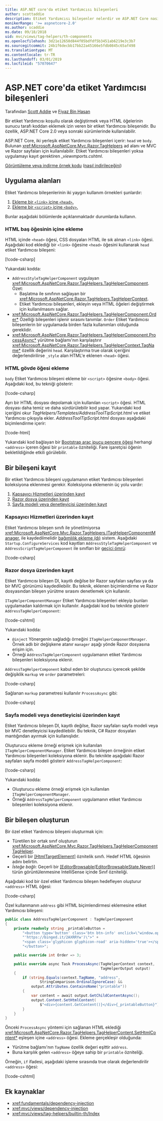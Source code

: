 ```yaml
---
title: ASP.NET core'da etiket Yardımcısı bileşenleri
author: scottaddie
description: Etiket Yardımcısı bileşenler nelerdir ve ASP.NET Core nasıl kullanacağınızı öğrenin.
monikerRange: '>= aspnetcore-2.0'
ms.author: scaddie
ms.date: 09/18/2018
uid: mvc/views/tag-helpers/th-components
ms.openlocfilehash: 3d21e12650d844f05bdfdf5b3451ab6219e3c3b7
ms.sourcegitcommit: 24b1f6decbb17bb22a45166e5fdb0845c65af498
ms.translationtype: MT
ms.contentlocale: tr-TR
ms.lasthandoff: 03/01/2019
ms.locfileid: "57070647"
---
```

# <a name="tag-helper-components-in-aspnet-core"></a>ASP.NET core'da etiket Yardımcısı bileşenleri

Tarafından [Scott Addie](https://twitter.com/Scott_Addie) ve [Fiyaz Bin Hasan](https://github.com/fiyazbinhasan)

Bir etiket Yardımcısı koşullu olarak değiştirmek veya HTML öğelerinin sunucu tarafı koddan eklemek izin veren bir etiket Yardımcısı bileşenidir. Bu özellik, ASP.NET Core 2.0 veya sonraki sürümlerinde kullanılabilir.

ASP.NET Core, iki yerleşik etiket Yardımcısı bileşenleri içerir: `head` ve `body`. Bulunan <xref:Microsoft.AspNetCore.Mvc.Razor.TagHelpers> ad alanı ve MVC ve Razor sayfaları için kullanılabilir. Etiket Yardımcısı bileşenleri yoksa uygulamayı kayıt gerektiren *_viewımports.cshtml*.

[Görüntüleme veya indirme örnek kodu](https://github.com/aspnet/Docs/tree/master/aspnetcore/mvc/views/tag-helpers/th-components/samples) ([nasıl indirileceğini](xref:index#how-to-download-a-sample))

## <a name="use-cases"></a>Uygulama alanları

Etiket Yardımcısı bileşenlerinin iki yaygın kullanım örnekleri şunlardır:

1. [Ekleme bir `<link>` içine `<head>`.](#inject-into-html-head-element)
1. [Ekleme bir `<script>` içine `<body>`.](#inject-into-html-body-element)

Bunlar aşağıdaki bölümlerde açıklanmaktadır durumlarda kullanın.

### <a name="inject-into-html-head-element"></a>HTML baş öğesinin içine ekleme

HTML içinde `<head>` öğesi, CSS dosyaları HTML ile sık alınan `<link>` öğesi. Aşağıdaki kod eklediği bir `<link>` öğesine `<head>` öğesini kullanarak `head` etiket Yardımcısı bileşeni:

[!code-csharp[](th-components/samples/RazorPagesSample/TagHelpers/AddressStyleTagHelperComponent.cs)]

Yukarıdaki kodda:

* `AddressStyleTagHelperComponent` uygulayan <xref:Microsoft.AspNetCore.Razor.TagHelpers.TagHelperComponent>. Özet:
  * Başlatma ile sınıfının sağlayan bir <xref:Microsoft.AspNetCore.Razor.TagHelpers.TagHelperContext>.
  * Etiket Yardımcısı bileşenleri, ekleyin veya HTML öğeleri değiştirmek için kullanılmasını sağlar.
* <xref:Microsoft.AspNetCore.Razor.TagHelpers.TagHelperComponent.Order*> Özelliği bileşenleri işlenir sırasını tanımlar. `Order` Etiket Yardımcısı bileşenlerin bir uygulamada birden fazla kullanımları olduğunda gereklidir.
* <xref:Microsoft.AspNetCore.Razor.TagHelpers.TagHelperComponent.ProcessAsync*> yürütme bağlamı'nın karşılaştırır <xref:Microsoft.AspNetCore.Razor.TagHelpers.TagHelperContext.TagName*> özellik değerini `head`. Karşılaştırma true olarak içeriğini değerlendirilirse `_style` alan HTML'e eklenen `<head>` öğesi.

### <a name="inject-into-html-body-element"></a>HTML gövde öğesi ekleme

`body` Etiket Yardımcısı bileşeni ekleme bir `<script>` öğesine `<body>` öğesi. Aşağıdaki kod, bu tekniği gösterir:

[!code-csharp[](th-components/samples/RazorPagesSample/TagHelpers/AddressScriptTagHelperComponent.cs)]

Ayrı bir HTML dosyası depolamak için kullanılan `<script>` öğesi. HTML dosyası daha temiz ve daha sürdürülebilir kod yapar. Yukarıdaki kod içeriğini okur *TagHelpers/Templates/AddressToolTipScript.html* ve etiket Yardımcısı çıkışıyla ekler. *AddressToolTipScript.html* dosyası aşağıdaki biçimlendirme içerir:

[!code-html[](th-components/samples/RazorPagesSample/TagHelpers/Templates/AddressToolTipScript.html)]

Yukarıdaki kod bağlayan bir [Bootstrap araç ipucu pencere öğesi](https://getbootstrap.com/docs/3.3/javascript/#tooltips) herhangi `<address>` içeren öğesi bir `printable` özniteliği. Fare işaretçisi öğenin bekletildiğinde etkili görülebilir.

## <a name="register-a-component"></a>Bir bileşeni kayıt

Bir etiket Yardımcısı bileşeni uygulamanın etiket Yardımcısı bileşenleri koleksiyona eklenmesi gerekir. Koleksiyona eklemenin üç yolu vardır:

1. [Kapsayıcı Hizmetleri üzerinden kayıt](#registration-via-services-container)
1. [Razor dosya üzerinden kayıt](#registration-via-razor-file)
1. [Sayfa modeli veya denetleyicisi üzerinden kayıt](#registration-via-page-model-or-controller)

### <a name="registration-via-services-container"></a>Kapsayıcı Hizmetleri üzerinden kayıt

Etiket Yardımcısı bileşen sınıfı ile yönetilmiyorsa <xref:Microsoft.AspNetCore.Mvc.Razor.TagHelpers.ITagHelperComponentManager>, ile kaydedilmelidir [bağımlılık ekleme (dı)](xref:fundamentals/dependency-injection) sistem. Aşağıdaki `Startup.ConfigureServices` kod kayıtları `AddressStyleTagHelperComponent` ve `AddressScriptTagHelperComponent` ile sınıfları bir [geçici ömrü](xref:fundamentals/dependency-injection#lifetime-and-registration-options):

[!code-csharp[](th-components/samples/RazorPagesSample/Startup.cs?name=snippet_ConfigureServices&highlight=12-15)]

### <a name="registration-via-razor-file"></a>Razor dosya üzerinden kayıt

Etiket Yardımcısı bileşen DI, kayıtlı değilse bir Razor sayfaları sayfası ya da bir MVC görünümü kaydedilebilir. Bu teknik, eklenen biçimlendirme ve Razor dosyasından bileşen yürütme sırasını denetlemek için kullanılır.

`ITagHelperComponentManager` Etiket Yardımcısı bileşenleri ekleyip bunları uygulamadan kaldırmak için kullanılır. Aşağıdaki kod bu teknikte gösterir `AddressTagHelperComponent`:

[!code-cshtml[](th-components/samples/RazorPagesSample/Pages/Contact.cshtml?name=snippet_ITagHelperComponentManager)]

Yukarıdaki kodda:

* `@inject` Yönergenin sağladığı örneğini `ITagHelperComponentManager`. Örnek adlı bir değişkene atanır `manager` aşağı yönde Razor dosyasına erişim için.
* Örneği `AddressTagHelperComponent` uygulamanın etiket Yardımcısı bileşenleri koleksiyona eklenir.

`AddressTagHelperComponent` kabul eden bir oluşturucu içerecek şekilde değişiklik `markup` ve `order` parametreleri:

[!code-csharp[](th-components/samples/RazorPagesSample/TagHelpers/AddressTagHelperComponent.cs?name=snippet_Constructor)]

Sağlanan `markup` parametresi kullanılır `ProcessAsync` gibi:

[!code-csharp[](th-components/samples/RazorPagesSample/TagHelpers/AddressTagHelperComponent.cs?name=snippet_ProcessAsync&highlight=10-11)]

### <a name="registration-via-page-model-or-controller"></a>Sayfa modeli veya denetleyicisi üzerinden kayıt

Etiket Yardımcısı bileşen DI, kayıtlı değilse, Razor sayfaları sayfa modeli veya bir MVC denetleyicisi kaydedilebilir. Bu teknik, C# Razor dosyaları mantığından ayırmak için kullanışlıdır.

Oluşturucu ekleme örneği erişmek için kullanılan `ITagHelperComponentManager`. Etiket Yardımcısı bileşen örneğinin etiket Yardımcısı bileşenleri koleksiyona eklenir. Bu teknikte aşağıdaki Razor sayfaları sayfa modeli gösterir `AddressTagHelperComponent`:

[!code-csharp[](th-components/samples/RazorPagesSample/Pages/Index.cshtml.cs?name=snippet_IndexModelClass)]

Yukarıdaki kodda:

* Oluşturucu ekleme örneği erişmek için kullanılan `ITagHelperComponentManager`.
* Örneği `AddressTagHelperComponent` uygulamanın etiket Yardımcısı bileşenleri koleksiyona eklenir.

## <a name="create-a-component"></a>Bir bileşen oluşturun

Bir özel etiket Yardımcısı bileşeni oluşturmak için:

* Türetilen bir ortak sınıf oluşturun <xref:Microsoft.AspNetCore.Mvc.Razor.TagHelpers.TagHelperComponentTagHelper>.
* Geçerli bir [[HtmlTargetElement]](xref:Microsoft.AspNetCore.Razor.TagHelpers.HtmlTargetElementAttribute) öznitelik sınıfı. Hedef HTML öğesinin adını belirtin.
* *İsteğe bağlı*: Geçerli bir [[EditorBrowsable(EditorBrowsableState.Never)]](xref:System.ComponentModel.EditorBrowsableAttribute) türün görüntülenmesine IntelliSense içinde Sınıf özniteliği.

Aşağıdaki kod bir özel etiket Yardımcısı bileşen hedefleyen oluşturur `<address>` HTML öğesi:

[!code-csharp[](th-components/samples/RazorPagesSample/TagHelpers/AddressTagHelperComponentTagHelper.cs)]

Özel kullanmanın `address` gibi HTML biçimlendirmesi eklemesine etiket Yardımcısı bileşeni:

```csharp
public class AddressTagHelperComponent : TagHelperComponent
{
    private readonly string _printableButton =
        "<button type='button' class='btn btn-info' onclick=\"window.open("
        "'https://binged.it/2AXRRYw')\">" +
        "<span class='glyphicon glyphicon-road' aria-hidden='true'></span>" +
        "</button>";

    public override int Order => 3;

    public override async Task ProcessAsync(TagHelperContext context,
                                            TagHelperOutput output)
    {
        if (string.Equals(context.TagName, "address",
                StringComparison.OrdinalIgnoreCase) &&
            output.Attributes.ContainsName("printable"))
        {
            var content = await output.GetChildContentAsync();
            output.Content.SetHtmlContent(
                $"<div>{content.GetContent()}</div>{_printableButton}");
        }
    }
}
```

Önceki `ProcessAsync` yöntemi için sağlanan HTML eklediği <xref:Microsoft.AspNetCore.Razor.TagHelpers.TagHelperContent.SetHtmlContent*> eşleşen içine `<address>` öğesi. Ekleme gerçekleşir olduğunda:

* Yürütme bağlamı'nın `TagName` özellik değeri eşittir `address`.
* Buna karşılık gelen `<address>` öğeye sahip bir `printable` özniteliği.

Örneğin, `if` ifadesi, aşağıdaki işleme sırasında true olarak değerlendirilir `<address>` öğesi:

[!code-cshtml[](th-components/samples/RazorPagesSample/Pages/Contact.cshtml?name=snippet_AddressPrintable)]

## <a name="additional-resources"></a>Ek kaynaklar

* <xref:fundamentals/dependency-injection>
* <xref:mvc/views/dependency-injection>
* <xref:mvc/views/tag-helpers/builtin-th/Index>
